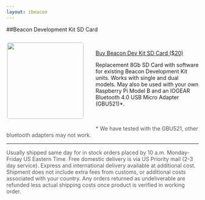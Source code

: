 ```yaml
---
layout: ibeacon
---
```



##Beacon Development Kit SD Card

<img style="height: 200px; margin: 10px 30px 20px 0; border: 2px solid #f5f5f5; float:left; border-radius: 7px;" src='/img/pibeacon.jpg'>

<br>

<a href="https://account.radiusnetworks.com/orders/new?sku=23" class="btn btn-rad-blue">Buy Beacon Dev Kit SD Card ($20)</a>


Replacement 8Gb SD Card with software for existing Beacon Development Kit units. Works with single and dual models. May also be used with your own Raspberry Pi Model B and an IOGEAR Bluetooth 4.0 USB Micro Adapter (GBU521)&#42;.

<br>
<br>

<div style="font-size:14px;color: #555;">
&#42; We have tested with the GBU521, other bluetooth adapters may not work.
</div>

---

<div style="font-size:14px;color: #555;">
Usually shipped same day for in stock orders placed by 10 a.m. Monday-Friday US Eastern Time.  Free domestic delivery is via US Priority mail (2-3 day service).  Express and international delivery available at additional cost.  Shipment does not include extra fees from customs, or additional costs associated with your country. Any orders returned as undeliverable are refunded less actual shipping costs once product is verified in working order.
</div>
